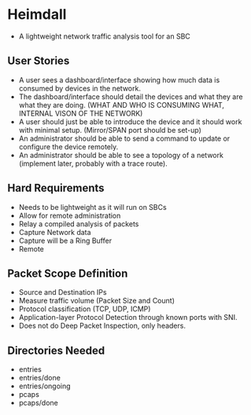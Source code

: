 # Heimdall
* A lightweight network traffic analysis tool for an SBC

## User Stories
* A user sees a dashboard/interface showing how much data is consumed by devices in the network.
* The dashboard/interface should detail the devices and what they are what they are doing. (WHAT AND WHO IS CONSUMING WHAT, INTERNAL VISON OF THE NETWORK) 
* A user should just be able to introduce the device and it should work with minimal setup. (Mirror/SPAN port should be set-up)
* An administrator should be able to send a command to update or configure the device remotely.
* An administrator should be able to see a topology of a network (implement later, probably with a trace route).

## Hard Requirements
* Needs to be lightweight as it will run on SBCs
* Allow for remote administration
* Relay a compiled analysis of packets
* Capture Network data
* Capture will be a Ring Buffer
* Remote 

## Packet Scope Definition
* Source and Destination IPs
* Measure traffic volume (Packet Size and Count)
* Protocol classification (TCP, UDP, ICMP)
* Application-layer Protocol Detection through known ports with SNI.
* Does not do Deep Packet Inspection, only headers.


## Directories Needed

* entries
* entries/done
* entries/ongoing
* pcaps
* pcaps/done